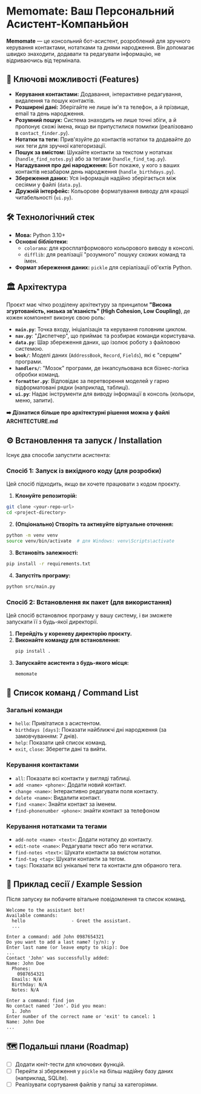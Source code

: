# Memomate: Ваш Персональний Асистент-Компаньйон

**Memomate** — це консольний бот-асистент, розроблений для зручного керування контактами, нотатками та днями народження. Він допомагає швидко знаходити, додавати та редагувати інформацію, не відриваючись від термінала.

## 🚀 Ключові можливості (Features)

- **Керування контактами:** Додавання, інтерактивне редагування, видалення та пошук контактів.
- **Розширені дані:** Зберігайте не лише ім'я та телефон, а й прізвище, email та день народження.
- **Розумний пошук:** Система знаходить не лише точні збіги, а й пропонує схожі імена, якщо ви припустилися помилки (реалізовано в `contact_finder.py`).
- **Нотатки та теги:** Прив'язуйте до контактів нотатки та додавайте до них теги для зручної категоризації.
- **Пошук за вмістом:** Шукайте контакти за текстом у нотатках (`handle_find_notes.py`) або за тегами (`handle_find_tag.py`).
- **Нагадування про дні народження:** Бот покаже, у кого з ваших контактів незабаром день народження (`handle_birthdays.py`).
- **Збереження даних:** Уся інформація надійно зберігається між сесіями у файлі (`data.py`).
- **Дружній інтерфейс:** Кольорове форматування виводу для кращої читабельності (`ui.py`).

## 🛠️ Технологічний стек

- **Мова:** Python 3.10+
- **Основні бібліотеки:**
  - `colorama`: для кросплатформового кольорового виводу в консолі.
  - `difflib`: для реалізації "розумного" пошуку схожих команд та імен.
- **Формат збереження даних:** `pickle` для серіалізації об'єктів Python.

## 🏛️ Архітектура

Проєкт має чітко розділену архітектуру за принципом **"Висока згуртованість, низька зв'язаність" (High Cohesion, Low Coupling)**, де кожен компонент виконує свою роль:

- **`main.py`**: Точка входу, ініціалізація та керування головним циклом.
- **`nav.py`**: "Диспетчер", що приймає та розбирає команди користувача.
- **`data.py`**: Шар збереження даних, що ізолює роботу з файловою системою.
- **`book/`**: Моделі даних (`AddressBook`, `Record`, `Fields`), які є "серцем" програми.
- **`handlers/`**: "Мозок" програми, де інкапсульована вся бізнес-логіка обробки команд.
- **`formatter.py`**: Відповідає за перетворення моделей у гарно відформатовані рядки (наприклад, таблиці).
- **`ui.py`**: Надає інструменти для виводу інформації в консоль (кольори, меню, запити).

**➡️ Дізнатися більше про архітектурні рішення можна у файлі ARCHITECTURE.md**

## ⚙️ Встановлення та запуск / Installation

Існує два способи запустити асистента:

### Спосіб 1: Запуск із вихідного коду (для розробки)

Цей спосіб підходить, якщо ви хочете працювати з кодом проєкту.

1. **Клонуйте репозиторій:**

```bash
git clone <your-repo-url>
cd <project-directory>
```

2. **(Опціонально) Створіть та активуйте віртуальне оточення:**

```bash
python -m venv venv
source venv/bin/activate  # для Windows: venv\Scripts\activate
```

3. **Встановіть залежності:**

```bash
pip install -r requirements.txt
```

4. **Запустіть програму:**

```bash
python src/main.py
```

### Спосіб 2: Встановлення як пакет (для використання)

Цей спосіб встановлює програму у вашу систему, і ви зможете запускати її з будь-якої директорії.

1.  **Перейдіть у кореневу директорію проєкту.**
2.  **Виконайте команду для встановлення:**
    ```bash
    pip install .
    ```
3.  **Запускайте асистента з будь-якого місця:**
    ```bash
    memomate
    ```

## 📝 Список команд / Command List

### Загальні команди

- `hello`: Привітатися з асистентом.
- `birthdays [days]`: Показати найближчі дні народження (за замовчуванням: 7 днів).
- `help`: Показати цей список команд.
- `exit`, `close`: Зберегти дані та вийти.

### Керування контактами

- `all`: Показати всі контакти у вигляді таблиці.
- `add <name> <phone>`: Додати новий контакт.
- `change <name>`: Інтерактивно редагувати поля контакту.
- `delete <name>`: Видалити контакт.
- `find <name>`: Знайти контакт за іменем.
- `find-phonenumber <phone>`: знайти контакт за телефоном

### Керування нотатками та тегами

- `add-note <name> <text>`: Додати нотатку до контакту.
- `edit-note <name>`: Редагувати текст або теги нотатки.
- `find-notes <text>`: Шукати контакти за вмістом нотатки.
- `find-tag <tag>`: Шукати контакти за тегом.
- `tags`: Показати всі унікальні теги та контакти для обраного тега.

## 💬 Приклад сесії / Example Session

Після запуску ви побачите вітальне повідомлення та список команд.

```plaintext
Welcome to the assistant bot!
Available commands:
  hello                 - Greet the assistant.
  ...

Enter a command: add John 0987654321
Do you want to add a last name? (y/n): y
Enter last name (or leave empty to skip): Doe
...
Contact 'John' was successfully added:
Name: John Doe
  Phones:
    0987654321
  Emails: N/A
  Birthday: N/A
  Notes: N/A

Enter a command: find jon
No contact named 'Jon'. Did you mean:
  1. John
Enter number of the correct name or 'exit' to cancel: 1
Name: John Doe
...

```

## 🗺️ Подальші плани (Roadmap)

- [ ] Додати юніт-тести для ключових функцій.
- [ ] Перейти зі збереження у `pickle` на більш надійну базу даних (наприклад, SQLite).
- [ ] Реалізувати сортування файлів у папці за категоріями.
